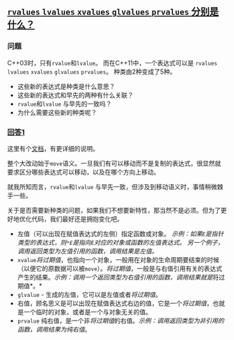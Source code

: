 ## [`rvalues` `lvalues` `xvalues` `glvalues` `prvalues` 分别是什么？](https://stackoverflow.com/questions/3601602/what-are-rvalues-lvalues-xvalues-glvalues-and-prvalues)

### 问题
C++03时，只有`rvalue`和`lvalue`。
而在C++11中，一个表达式可以是 `rvalues` `lvalues` `xvalues` `glvalues` `prvalues`。
种类由2种变成了5种。

- 这些新的表达式是种类是什么意思？
- 这些新的表达式和早先的两种有什么关联？
- `rvalue`和`lvalue` 与早先的一致吗？
- 为什么需要这些新的种类呢？

### [回答1](https://stackoverflow.com/a/3601661/3533902)
这里有个[文档](http://www.open-std.org/jtc1/sc22/wg21/docs/papers/2010/n3055.pdf)，有更详细的说明。

整个大改动始于`move`语义。一旦我们有可以移动而不是复制的表达式，很显然就要求区分哪些表达式可以移动，以及在哪个方向上移动。

就我所知而言，`rvalue`和`lvalue` 与早先一致，但涉及到移动语义时，事情稍微棘手一些。

关于是否需要新种类的问题，如果我们不想要新特性，那当然不是必须。但为了更好地优化代码，我们最好还是拥抱变化吧。

- 左值（可以出现在赋值表达式的左侧）指定函数或对象。 *示例：如果`E`是指针类型的表达式，则`*E`是指向`E`对应的对象或函数的左值表达式。 另一个例子，调用返回类型为左值引用的函数，调用结果是左值。*
- `xvalue`*将过期值*，也指向一个对象，一般用在对象的生命周期要结束的时候（以便它的原数据可以被`move`）。*将过期值*，一般是与右值引用有关的表达式产生的结果。*示例：调用一个返回类型为右值引用的函数，调用结果就是*将过期值*。*
- `glvalue` - 生成的左值，它可以是左值或者*将过期值*。
- 右值，顾名思义是可以出现在赋值表达式右边的值，它是一个*将过期值*，也就是一个临时的对象，或者是一个与对象无关的值。
- `prvalue` 纯右值，是一个非*将过期值*的右值。*示例：调用返回类型为非引用的函数，调用结果为纯右值*。